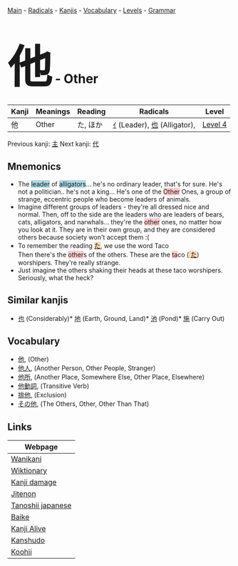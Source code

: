 <style> bigfont {font-size: 100px}</style>
[Main](../index.md) -
[Radicals](../radicals.md) -
[Kanjis](../kanjis.md) -
[Vocabulary](../vocabulary.md) -
[Levels](../levels.md) -
[Grammar](../grammar.md)
# <bigfont> 他</bigfont> - Other 

| Kanji | Meanings | Reading | Radicals | Level |
| --- | --- | --- | --- | --- |
| 他 | Other | た, ほか | [ｲ](../radicals/ｲ.md) (Leader), [也](../radicals/也.md) (Alligator),  | [Level 4](../levels/wk_level4.md) |

Previous kanji: [主](主.md) Next kanji: [代](代.md) 

## Mnemonics
 * The <span style="background-color:#ADD8E6"> leader</span> of <span style="background-color:#ADD8E6"> alligators</span>... he's no ordinary leader, that's for sure. He's not a politician.. he's not a king... He's one of the <span style="background-color:#ffcccb"> Other</span> Ones, a group of strange, eccentric people who become leaders of animals.
* Imagine different groups of leaders - they're all dressed nice and normal. Then, off to the side are the leaders who are leaders of bears, cats, alligators, and narwhals... they're the <span style="background-color:#ffcccb"> other</span> ones, no matter how you look at it. They are in their own group, and they are considered others because society won't accept them :(
* To remember the reading <span style="background-color:#fed8b1"> [た](https://jisho.org/search/た)</span>, we use the word Taco<br />Then there's the <span style="background-color:#ffcccb"> other</span>s of the others. These are the <span style="background-color:#ffcccb"> ta</span>co (<span style="background-color:#fed8b1"> [た](https://jisho.org/search/た)</span>) worshipers. They're really strange.
* Just imagine the others shaking their heads at these taco worshipers. Seriously, what the heck?


## Similar kanjis
 * [也](也.md) (Considerably)* [地](地.md) (Earth, Ground, Land)* [池](池.md) (Pond)* [施](施.md) (Carry Out)


## Vocabulary
 * [他](../vocabulary/他.md), (Other)
* [他人](../vocabulary/他.md), (Another Person, Other People, Stranger)
* [他所](../vocabulary/他.md), (Another Place, Somewhere Else, Other Place, Elsewhere)
* [他動詞](../vocabulary/他.md), (Transitive Verb)
* [排他](../vocabulary/他.md), (Exclusion)
* [その他](../vocabulary/他.md), (The Others, Other, Other Than That)



## Links 

| Webpage |
| --- |
| [Wanikani          ](https://www.wanikani.com/kanji/他) |
| [Wiktionary        ](https://en.wiktionary.org/wiki/他) |
| [Kanji damage      ](http://www.kanjidamage.com/kanji/search?utf8=✓&q=他) |
| [Jitenon           ](https://jitenon.com/kanji/他) |
| [Tanoshii japanese ](https://www.tanoshiijapanese.com/dictionary/kanji.cfm?k=他) |
| [Baike             ](https://baike.baidu.com/item/他) |
| [Kanji Alive       ](https://app.kanjialive.com/他) |
| [Kanshudo          ](https://www.kanshudo.com/searchmn?q=他) |
| [Koohii            ](https://kanji.koohii.com/study/kanji/他) |
